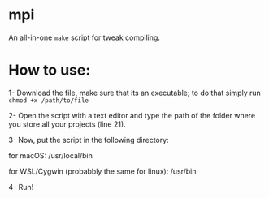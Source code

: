 # mpi
An all-in-one ``make`` script for tweak compiling. 


# How to use: 
1- Download the file, make sure that its an executable; to do that simply run ``chmod +x /path/to/file``

2- Open the script with a text editor and type the path of the folder where you store all your projects (line 21). 

3- Now, put the script in the following directory:

for macOS: /usr/local/bin

for WSL/Cygwin (probabbly the same for linux): /usr/bin

4- Run!
